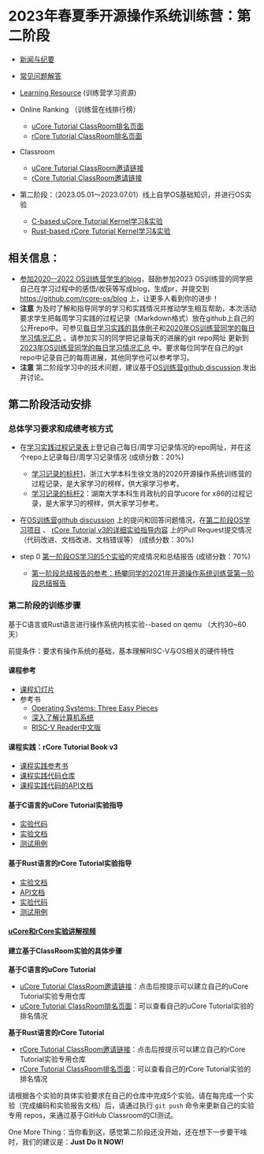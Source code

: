 
# 2023年春夏季开源操作系统训练营：第二阶段

- [新闻与纪要](./news.md)
- [常见问题解答](./QA.md)
- [Learning Resource](./relatedinfo.md) (训练营学习资源)
- Online Ranking （训练营在线排行榜）
  - [uCore Tutorial ClassRoom排名页面]( https://learningos.github.io/2023S-OS-uCore-Classroom-Rank-list/)
  - [rCore Tutorial ClassRoom排名页面]( https://learningos.github.io/2023S-OS-rCore-Classroom-Rank-list/)
- Classroom
  - [uCore Tutorial ClassRoom邀请链接](https://classroom.github.com/a/5vRW-e_W)
  - [rCore Tutorial ClassRoom邀请链接](https://classroom.github.com/a/AFBsVzHi)

- 第二阶段：（2023.05.01～2023.07.01）线上自学OS基础知识，并进行OS实验
  - [C-based uCore Tutorial Kernel学习&实验](https://github.com/LearningOS/uCore-Tutorial-Guide-2023S)
  - [Rust-based rCore Tutorial Kernel学习&实验](https://github.com/LearningOS/rCore-Tutorial-Guide-2023S)


## 相关信息：

- [参加2020--2022 OS训练营学生的blog](https://rcore-os.github.io/blog/)，鼓励参加2023 OS训练营的同学把自己在学习过程中的感悟/收获等写成blog，生成pr，并提交到 <https://github.com/rcore-os/blog> 上，让更多人看到你的进步！
- **注意** 为及时了解和指导同学的学习和实践情况并推动学生相互帮助，本次活动要求学生把每周学习实践的过程记录（Markdown格式）放在github上自己的公开repo中。可参见[每日学习实践的具体例子](https://github.com/GCYYfun/DailySchedule)和[2020年OS训练营同学的每日学习情况汇总](https://github.com/rcore-os/rCore-Tutorial/issues/18 ) 。请参加实习的同学把记录每天的进展的git repo网址 更新到[2023年OS训练营同学的每日学习情况汇总](https://github.com/LearningOS/rust-based-os-comp2023/issues/1) 中。要求每位同学在自己的git repo中记录自己的每周进展，其他同学也可以参考学习。
- **注意** 第二阶段学习中的技术问题，建议基于[OS训练营github discussion](https://github.com/LearningOS/rust-based-os-comp2023/discussion) 发出并讨论。


## 第二阶段活动安排

### 总体学习要求和成绩考核方式

- 在[学习实践过程记录表](https://github.com/LearningOS/rust-based-os-comp2022/issues/1)上登记自己每日/周学习记录情况的repo网址，并在这个repo上记录每日/周学习记录情况  (成绩分数：20%)
  - [学习记录的标杆1](https://github.com/LearningOS/record)，浙江大学本科生徐文浩的2020开源操作系统训练营的过程记录，是大家学习的榜样，供大家学习参考。
  - [学习记录的标杆2](https://kiprey.github.io/tags/uCore/)：湖南大学本科生肖政杭的自学ucore for x86的过程记录，是大家学习的榜样，供大家学习参考。

- 在[OS训练营github discussion](https://github.com/LearningOS/rust-based-os-comp2023/discussion) 上的提问和回答问题情况，在[第二阶段OS学习项目](https://github.com/LearningOS/rust-based-os-comp2023/) 、 [rCore Tutorial v3的详细实验指导内容](https://rcore-os.github.io/rCore-Tutorial-Book-v3/) 上的Pull Request提交情况（代码改进、文档改进、文档错误等） (成绩分数：30%)

- step 0 [第一阶段OS学习的5个实验](https://github.com/LearningOS/rust-based-os-comp2023#kernel-labs)的完成情况和总结报告 (成绩分数：70%)
  - [第一阶段总结报告的参考：杨攀同学的2021年开源操作系统训练营第一阶段总结报告](https://rcore-os.github.io/blog/2021/07/29/rcore-summary-yangpan/)

### 第二阶段的训练步骤

基于C语言或Rust语言进行操作系统内核实验--based on qemu （大约30~60天）

前提条件：要求有操作系统的基础，基本理解RISC-V与OS相关的硬件特性


#### 课程参考
- [课程幻灯片](https://www.yuque.com/docs/share/4c39608f-3051-4445-96ca-f3c018cb96c7)
- 参考书
  - [Operating Systems: Three Easy Pieces](https://pages.cs.wisc.edu/~remzi/OSTEP/)
  - [深入了解计算机系统](https://hansimov.gitbook.io/csapp/)
  - [RISC-V Reader中文版](http://riscvbook.com/chinese/RISC-V-Reader-Chinese-v2p1.pdf)

#### 课程实践：rCore Tutorial Book v3
-  [课程实践参考书](https://learningos.github.io/rCore-Tutorial-Book-v3/)
-  [课程实践代码仓库](https://github.com/rcore-os/rCore-Tutorial-v3)
-  [课程实践代码的API文档](https://github.com/rcore-os/rCore-Tutorial-v3#os-api-docs)


#### 基于C语言的uCore Tutorial实验指导

- [实验代码](https://github.com/LearningOS/uCore-Tutorial-Code-2023S/)
- [实验文档](https://learningos.github.io/uCore-Tutorial-Guide-2023S/)
- [测试用例](https://github.com/LearningOS/uCore-Tutorial-Test-2023S)


#### 基于Rust语言的rCore Tutorial实验指导
- [实验文档](https://learningos.github.io/rCore-Tutorial-Guide-2023S/)
- [API文档](https://github.com/LearningOS/rCore-Tutorial-Guide-2023S/#os-api-docs-of-rcore-tutorial-code-2022s) 
- [实验代码](https://github.com/LearningOS/rCore-Tutorial-Code-2023S)
- [测试用例](https://github.com/LearningOS/rCore-Tutorial-Test-2023S)


#### [uCore和rCore实验讲解视频](https://www.yuque.com/docs/share/1b5b9260-8a80-4427-a612-78ec72b37e5f)

#### 建立基于ClassRoom实验的具体步骤
**基于C语言的uCore Tutorial**
- [uCore Tutorial ClassRoom邀请链接](https://classroom.github.com/a/5vRW-e_W)：点击后按提示可以建立自己的uCore Tutorial实验专用仓库
- [uCore Tutorial ClassRoom排名页面]( https://learningos.github.io/2023S-OS-uCore-Classroom-Rank-list/)：可以查看自己的uCore Tutorial实验的排名情况

**基于Rust语言的rCore Tutorial**
- [rCore Tutorial ClassRoom邀请链接](https://classroom.github.com/a/AFBsVzHi)：点击后按提示可以建立自己的rCore Tutorial实验专用仓库
- [rCore Tutorial ClassRoom排名页面]( https://learningos.github.io/2023S-OS-rCore-Classroom-Rank-list/)：可以查看自己的rCore Tutorial实验的排名情况


请根据各个实验的具体实验要求在自己的仓库中完成5个实验。请在每完成一个实验（完成编码和实验报告文档）后，请通过执行 `git push` 命令来更新自己的实验专用 repos，来通过基于GitHub Classroom的CI测试。

One More Thing：当你看到这，感觉第二阶段还没开始，还在想下一步要干啥时，我们的建议是：**Just Do It NOW!**

